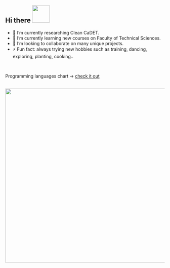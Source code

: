 
<h2> Hi there <img src="https://media.giphy.com/media/mGcNjsfWAjY5AEZNw6/giphy.gif" width="55"> </h2>


- 🔭 I’m currently researching Clean CaDET.  
- 🌱 I’m currently learning new courses on Faculty of Technical Sciences.
- 👯 I’m looking to collaborate on many unique projects.
- ⚡ Fun fact: always trying new hobbies such as training, dancing, exploring, planting, cooking..

<br/>

Programming languages chart -> [check it out](http://ionicabizau.github.io/github-profile-languages/?user=Ana00000)

<br/>

<img align="left" width="550" src="https://github-readme-stats.vercel.app/api?username=Ana00000&show_icons=true&hide_border=true&theme=radical&count_private=true&include_all_commits=true" />
